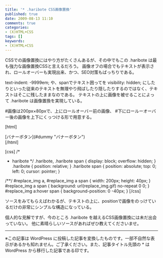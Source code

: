 ```yaml
---
title: '* .haribote CSS画像置換'
published: true
date: 2009-08-13 11:10
comments: true
categories:
- (X)HTML+CSS
tags: []
keywords:
- (X)HTML+CSS
---
```

CSSでの画像置換にはやり方がたくさんあるが、その中でもこの .haribote は最も強力な画像置換CSSと言えるだろう。
画像オフの場合でもテキストが表示され、ロールオーバーも実現出来、かつ、SEO対策もばっちりである。

text-indent: -9999em; や、spanでテキスト囲ってを visibility: hidden; にしたりといった従来のテキストを無理やり飛ばしたり隠したりするのではなく、テキストはそこに残したままなのである。
テキストの上に画像を被せることによって .haribote は画像置換を実現している。

#画像は200px×80pxで、上にロールオーバー前の画像、
#下にロールーオーバー後の画像を上下にくっつける形で用意する。

[html]
<div id="replace_img">[バナーボタン<span></span>](#dummy "バナーボタン<span></span>")</div>
[/html]

[css]
/*
*    haribote
*/
.haribote,
.haribote span {
    display: block;
    overflow: hidden;
}
.haribote {
    position: relative;
}
.haribote span {
    position: absolute;
    top: 0; left: 0;
    cursor: pointer;
}

/**/
#replace_img a,
#replace_img a span {
    width: 200px;
    height: 40px;
}
#replace_img a span {
    background: url(replace_img.gif) no-repeat 0 0;
}
#replace_img a:hover span {
    background-position: 0 -40px;
}
[/css]



ソースをみてもらえばわかるが、テキストの上に、positionで画像をのっけているだけの非常にシンプルな構造になっている。

個人的な見解ですが、今のところ .haribote を越えるCSS画像置換には未だ出会っていない。
他に素晴らしいソースがあればぜひ教えてくださいませ。

---
※この記事は WordPress に投稿した記事を変換したものです。一部不自然な表示があるかも知れません。ご了承ください。また、記事タイトル先頭の * は WordPress から移行した記事である印です。
